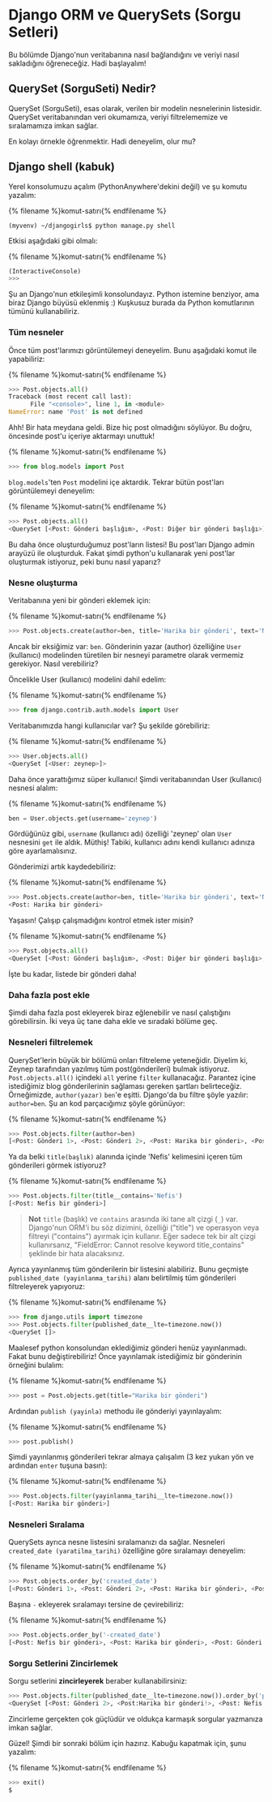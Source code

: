 # Django ORM ve QuerySets (Sorgu Setleri)

Bu bölümde Django'nun veritabanına nasıl bağlandığını ve veriyi nasıl sakladığını öğreneceğiz. Hadi başlayalım!

## QuerySet (SorguSeti) Nedir?

QuerySet (SorguSeti), esas olarak, verilen bir modelin nesnelerinin listesidir. QuerySet veritabanından veri okumamıza, veriyi filtrelememize ve sıralamamıza imkan sağlar.

En kolayı örnekle öğrenmektir. Hadi deneyelim, olur mu?

## Django shell (kabuk)

Yerel konsolumuzu açalım (PythonAnywhere'dekini değil) ve şu komutu yazalım:

{% filename %}komut-satırı{% endfilename %}

    (myvenv) ~/djangogirls$ python manage.py shell
    

Etkisi aşağıdaki gibi olmalı:

{% filename %}komut-satırı{% endfilename %}

```python
(InteractiveConsole)
>>>
```

Şu an Django'nun etkileşimli konsolundayız. Python istemine benziyor, ama biraz Django büyüsü eklenmiş :) Kuşkusuz burada da Python komutlarının tümünü kullanabiliriz.

### Tüm nesneler

Önce tüm post'larımızı görüntülemeyi deneyelim. Bunu aşağıdaki komut ile yapabiliriz:

{% filename %}komut-satırı{% endfilename %}

```python
>>> Post.objects.all()
Traceback (most recent call last):
      File "<console>", line 1, in <module>
NameError: name 'Post' is not defined
```

Ahh! Bir hata meydana geldi. Bize hiç post olmadığını söylüyor. Bu doğru, öncesinde post'u içeriye aktarmayı unuttuk!

{% filename %}komut-satırı{% endfilename %}

```python
>>> from blog.models import Post
```

`blog.models`'ten `Post` modelini içe aktardık. Tekrar bütün post'ları görüntülemeyi deneyelim:

{% filename %}komut-satırı{% endfilename %}

```python
>>> Post.objects.all()
<QuerySet [<Post: Gönderi başlığım>, <Post: Diğer bir gönderi başlığı>]>
```

Bu daha önce oluşturduğumuz post'ların listesi! Bu post'ları Django admin arayüzü ile oluşturduk. Fakat şimdi python'u kullanarak yeni post'lar oluşturmak istiyoruz, peki bunu nasıl yaparız?

### Nesne oluşturma

Veritabanına yeni bir gönderi eklemek için:

{% filename %}komut-satırı{% endfilename %}

```python
>>> Post.objects.create(author=ben, title='Harika bir gönderi', text='Ne desem bilemedim')
```

Ancak bir eksiğimiz var: `ben`. Gönderinin yazar (author) özelliğine `User` (kullanıcı) modelinden türetilen bir nesneyi parametre olarak vermemiz gerekiyor. Nasıl verebiliriz?

Öncelikle User (kullanıcı) modelini dahil edelim:

{% filename %}komut-satırı{% endfilename %}

```python
>>> from django.contrib.auth.models import User
```

Veritabanımızda hangi kullanıcılar var? Şu şekilde görebiliriz:

{% filename %}komut-satırı{% endfilename %}

```python
>>> User.objects.all()
<QuerySet [<User: zeynep>]>
```

Daha önce yarattığımız süper kullanıcı! Şimdi veritabanından User (kullanıcı) nesnesi alalım:

{% filename %}komut-satırı{% endfilename %}

```python
ben = User.objects.get(username='zeynep')
```

Gördüğünüz gibi, `username` (kullanıcı adı) özelliği 'zeynep' olan `User` nesnesini `get` ile aldık. Müthiş! Tabiki, kullanıcı adını kendi kullanıcı adınıza göre ayarlamalısınız.

Gönderimizi artık kaydedebiliriz:

{% filename %}komut-satırı{% endfilename %}

```python
>>> Post.objects.create(author=ben, title='Harika bir gönderi', text='Ne desem bilemedim')
<Post: Harika bir gönderi>
```

Yaşasın! Çalışıp çalışmadığını kontrol etmek ister misin?

{% filename %}komut-satırı{% endfilename %}

```python
>>> Post.objects.all()
<QuerySet [<Post: Gönderi başlığım>, <Post: Diğer bir gönderi başlığı>,<Post: Harika bir gönderi>]>
```

İşte bu kadar, listede bir gönderi daha!

### Daha fazla post ekle

Şimdi daha fazla post ekleyerek biraz eğlenebilir ve nasıl çalıştığını görebilirsin. İki veya üç tane daha ekle ve sıradaki bölüme geç.

### Nesneleri filtrelemek

QuerySet'lerin büyük bir bölümü onları filtreleme yeteneğidir. Diyelim ki, Zeynep tarafından yazılmış tüm post(gönderileri) bulmak istiyoruz. `Post.objects.all()` içindeki `all` yerine `filter` kullanacağız. Parantez içine istediğimiz blog gönderilerinin sağlaması gereken şartları belirteceğiz. Örneğimizde, `author(yazar)` `ben`'e eşitti. Django'da bu filtre şöyle yazılır: `author=ben`. Şu an kod parçacığımız şöyle görünüyor:

{% filename %}komut-satırı{% endfilename %}

```python
>>> Post.objects.filter(author=ben)
[<Post: Gönderi 1>, <Post: Gönderi 2>, <Post: Harika bir gönderi>, <Post: Nefis bir gönderi>]
```

Ya da belki `title(başlık)` alanında içinde 'Nefis' kelimesini içeren tüm gönderileri görmek istiyoruz?

{% filename %}komut-satırı{% endfilename %}

```python
>>> Post.objects.filter(title__contains='Nefis')
[<Post: Nefis bir gönderi>]
```

> **Not** `title` (başlık) ve `contains` arasında iki tane alt çizgi (`_`) var. Django'nun ORM'i bu söz dizimini, özelliği ("title") ve operasyon veya filtreyi ("contains") ayırmak için kullanır. Eğer sadece tek bir alt çizgi kullanırsanız, "FieldError: Cannot resolve keyword title_contains" şeklinde bir hata alacaksınız.

Ayrıca yayınlanmış tüm gönderilerin bir listesini alabiliriz. Bunu geçmişte `published_date (yayinlanma_tarihi)` alanı belirtilmiş tüm gönderileri filtreleyerek yapıyoruz:

{% filename %}komut-satırı{% endfilename %}

```python
>>> from django.utils import timezone
>>> Post.objects.filter(published_date__lte=timezone.now())
<QuerySet []>
```

Maalesef python konsolundan eklediğimiz gönderi henüz yayınlanmadı. Fakat bunu değiştirebiliriz! Önce yayınlamak istediğimiz bir gönderinin örneğini bulalım:

{% filename %}komut-satırı{% endfilename %}

```python
>>> post = Post.objects.get(title="Harika bir gönderi")
```

Ardından `publish (yayinla)` methodu ile gönderiyi yayınlayalım:

{% filename %}komut-satırı{% endfilename %}

```python
>>> post.publish()
```

Şimdi yayınlanmış gönderileri tekrar almaya çalışalım (3 kez yukarı yön ve ardından `enter` tuşuna basın):

{% filename %}komut-satırı{% endfilename %}

```python
>>> Post.objects.filter(yayinlanma_tarihi__lte=timezone.now())
[<Post: Harika bir gönderi>]
```

### Nesneleri Sıralama

QuerySets ayrıca nesne listesini sıralamanızı da sağlar. Nesneleri `created_date (yaratilma_tarihi)` özelliğine göre sıralamayı deneyelim:

{% filename %}komut-satırı{% endfilename %}

```python
>>> Post.objects.order_by('created_date')
[<Post: Gönderi 1>, <Post: Gönderi 2>, <Post: Harika bir gönderi>, <Post: Nefis bir gönderi>]
```

Başına `-` ekleyerek sıralamayı tersine de çevirebiliriz:

{% filename %}komut-satırı{% endfilename %}

```python
>>> Post.objects.order_by('-created_date')
[<Post: Nefis bir gönderi>, <Post: Harika bir gönderi>, <Post: Gönderi 2>, <Post: Gönderi 1>]
```

### Sorgu Setlerini Zincirlemek

Sorgu setlerini **zincirleyerek** beraber kullanabilirsiniz:

```python
>>> Post.objects.filter(published_date__lte=timezone.now()).order_by('published_date')
<QuerySet [<Post: Gönderi 2>, <Post:Harika bir gönderi!>, <Post: Nefis bir gönderi>, <Post: Gönderi 1>]>
```

Zincirleme gerçekten çok güçlüdür ve oldukça karmaşık sorgular yazmanıza imkan sağlar.

Güzel! Şimdi bir sonraki bölüm için hazırız. Kabuğu kapatmak için, şunu yazalım:

{% filename %}komut-satırı{% endfilename %}

```python
>>> exit()
$
```